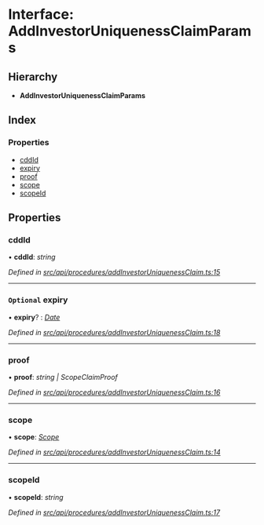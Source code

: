 # Interface: AddInvestorUniquenessClaimParams

## Hierarchy

* **AddInvestorUniquenessClaimParams**

## Index

### Properties

* [cddId](addinvestoruniquenessclaimparams.md#cddid)
* [expiry](addinvestoruniquenessclaimparams.md#optional-expiry)
* [proof](addinvestoruniquenessclaimparams.md#proof)
* [scope](addinvestoruniquenessclaimparams.md#scope)
* [scopeId](addinvestoruniquenessclaimparams.md#scopeid)

## Properties

###  cddId

• **cddId**: *string*

*Defined in [src/api/procedures/addInvestorUniquenessClaim.ts:15](https://github.com/PolymathNetwork/polymesh-sdk/blob/44d12f59/src/api/procedures/addInvestorUniquenessClaim.ts#L15)*

___

### `Optional` expiry

• **expiry**? : *[Date](../enums/transactionargumenttype.md#date)*

*Defined in [src/api/procedures/addInvestorUniquenessClaim.ts:18](https://github.com/PolymathNetwork/polymesh-sdk/blob/44d12f59/src/api/procedures/addInvestorUniquenessClaim.ts#L18)*

___

###  proof

• **proof**: *string | ScopeClaimProof*

*Defined in [src/api/procedures/addInvestorUniquenessClaim.ts:16](https://github.com/PolymathNetwork/polymesh-sdk/blob/44d12f59/src/api/procedures/addInvestorUniquenessClaim.ts#L16)*

___

###  scope

• **scope**: *[Scope](scope.md)*

*Defined in [src/api/procedures/addInvestorUniquenessClaim.ts:14](https://github.com/PolymathNetwork/polymesh-sdk/blob/44d12f59/src/api/procedures/addInvestorUniquenessClaim.ts#L14)*

___

###  scopeId

• **scopeId**: *string*

*Defined in [src/api/procedures/addInvestorUniquenessClaim.ts:17](https://github.com/PolymathNetwork/polymesh-sdk/blob/44d12f59/src/api/procedures/addInvestorUniquenessClaim.ts#L17)*
